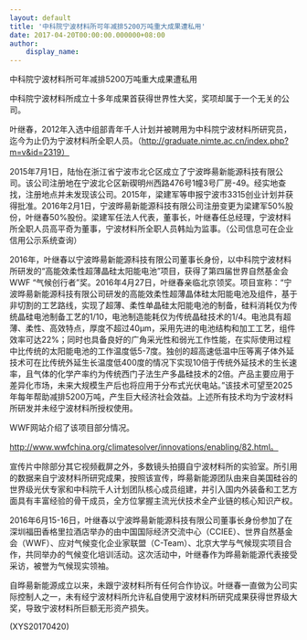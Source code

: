 ```yaml
---
layout: default
title: '中科院宁波材料所可年减排5200万吨重大成果遭私用'
date: 2017-04-20T00:00:00.000000+08:00
author:
    display_name: 
---
```


中科院宁波材料所可年减排5200万吨重大成果遭私用

中科院宁波材料所成立十多年成果首获得世界性大奖，奖项却属于一个无关的公司。

叶继春，2012年入选中组部青年千人计划并被聘用为中科院宁波材料所研究员，迄今为止仍为宁波材料所全职人员。（http://graduate.nimte.ac.cn/index.php?m=v&id=2319）

2015年7月1日，陆怡在浙江省宁波市北仑区成立了宁波晔昜新能源科技有限公司。该公司注册地在宁波北仑区新碶明州西路476号1幢3号厂房-49。经实地查找，注册地点并未发现该公司。2015年，梁建军等申报宁波市3315创业计划并获得批准。2016年2月1日，宁波晔昜新能源科技有限公司注册变更为梁建军50%股份，叶继春50%股份。梁建军任法人代表，董事长，叶继春任总经理，宁波材料所全职人员高平奇为董事，宁波材料所全职人员韩灿为监事。（公司信息可在企业信用公示系统查询）

2016年，叶继春以宁波晔昜新能源科技有限公司董事长身份，以中科院宁波材料所研发的“高能效柔性超薄晶硅太阳能电池”项目，获得了第四届世界自然基金会WWF “气候创行者”奖。2016年4月27日，叶继春亲临北京领奖。项目宣称：“宁波晔昜新能源科技有限公司研发的高能效柔性超薄晶体硅太阳能电池及组件，基于非切割的工艺路线，实现了超薄、柔性单晶硅太阳能电池的制备，硅料消耗仅为传统晶硅电池制备工艺的1/10，电池制造能耗仅为传统晶硅技术的1/4。电池具有超薄、柔性、高效特点，厚度不超过40μm，采用先进的电池结构和加工工艺，组件效率可达22%；同时也具备良好的广角采光性和弱光工作性能，在实际使用过程中比传统的太阳能电池的工作温度低5-7度。独创的超高速低温中压等离子体外延技术可在比传统外延生长温度低400度的情况下实现10倍于传统外延技术的生长速率，且气体的化学产率约为传统西门子法生产多晶硅技术的2倍。产品主要应用于差异化市场，未来大规模生产后也将应用于分布式光伏电站。”该技术可望至2025年每年帮助减排5200万吨，产生巨大经济社会效益。上述所有技术均为宁波材料所研发并未经宁波材料所授权使用。

WWF网站介绍了该项目部分情况。

http://www.wwfchina.org/climatesolver/innovations/enabling/82.html。

宣传片中除部分其它视频截屏之外，多数镜头拍摄自宁波材料所的实验室。所引用的数据来自宁波材料所研究成果，按照该宣传，晔昜新能源团队由来自美国硅谷的世界级光伏专家和中科院千人计划团队核心成员组建，并引入国内外装备和工艺方面具有丰富经验的骨干成员，全方位掌握主流光伏技术全产业链的核心知识产权。

2016年6月15-16日，叶继春以宁波晔昜新能源科技有限公司董事长身份参加了在深圳福田香格里拉酒店举办的由中国国际经济交流中心（CCIEE）、世界自然基金会（WWF）、应对气候变化企业家联盟（C-Team）、北京大学与气候现实项目合作，共同举办的气候变化培训活动。这次活动中，叶继春作为晔昜新能源代表接受采访，被誉为气候现实领袖。

自晔昜新能源成立以来，未跟宁波材料所有任何合作协议。叶继春一直做为公司实际控制人之一，未有经宁波材料所允许私自使用宁波材料所研究成果获得世界级大奖，导致宁波材料所巨额无形资产损失。

(XYS20170420)


